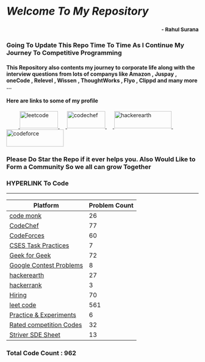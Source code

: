 # *Welcome To My Repository*
### <div style='text-align:right'><sub> - Rahul Surana</sub></div>
### Going To Update This Repo Time To Time As I Continue My Journey To Competitive Programming
#### This Repository also contents my journey to corporate life along with the interview questions from lots of companys like Amazon , Juspay , oneCode , Relevel , Wissen , ThoughtWorks , Flyo , Clippd and many more ... 
#### Here are links to some of my profile 
</a>&nbsp;&nbsp;&nbsp;&nbsp;&nbsp;&nbsp;&nbsp;&nbsp;<!-- Leetcode --><a href="https://leetcode.com/rasuru04/" target="_blank"> <img src="https://miro.medium.com/max/1838/1*gBkMCGTAdSk4tu17SCa7RQ.png" alt="leetcode" width="100" height="45"/>  </a>&nbsp;&nbsp;&nbsp;&nbsp;<!-- CodeChef --><a href="https://www.codechef.com/users/suru_4851" target="_blank"> <img src="https://cdn.codechef.com/sites/all/themes/abessive/cc-logo.png" alt="codechef" width="100" height="45"/>  </a>&nbsp;&nbsp;&nbsp;&nbsp;<!-- Hacker Earth --><a href="https://www.hackerearth.com/@Rahul_surana" target="_blank"> <img src="https://static-fastly.hackerearth.com/newton/static/images/he-header-logo.svg" alt="hackerearth" width="150" height="45"/>  </a>&nbsp;&nbsp;&nbsp;&nbsp;<!-- Code Forces --><a href="https://codeforces.com/profile/suru_4851" target="_blank"> <img src="https://codeforces.org/s/55900/images/codeforces-sponsored-by-ton.png" alt="codeforce" width="150" height="45"/>  </a>
### Please Do Star the Repo if it ever helps you. Also Would Like to Form a Community So we all can grow Together
### HYPERLINK To Code
***
| Platform  |  Problem Count |
| --------  |  ------------- |
|    [ code monk ](./code%20monk)     |      26    |
|    [ CodeChef ](./CodeChef)     |      77    |
|    [ CodeForces ](./CodeForces)     |      60    |
|    [ CSES Task Practices ](./CSES%20Task%20Practices)     |      7    |
|    [ Geek for Geek ](./Geek%20for%20Geek)     |      72    |
|    [ Google Contest Problems ](./Google%20Contest%20Problems)     |      8    |
|    [ hackerearth ](./hackerearth)     |      27    |
|    [ hackerrank ](./hackerrank)     |      3    |
|    [ Hiring ](./Hiring)     |      70    |
|    [ leet code ](./leet%20code)     |      561    |
|    [ Practice & Experiments ](./Practice%20&%20Experiments)     |      6    |
|    [ Rated competition Codes ](./Rated%20competition%20Codes)     |      32    |
|    [ Striver SDE Sheet ](./Striver%20SDE%20Sheet)     |      13    |

### Total Code Count : 962